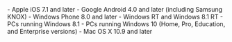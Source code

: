 <Token xmlns:xlink="http://www.w3.org/1999/xlink">
  - Apple iOS 7.1 and later
  - Google Android 4.0 and later (including Samsung KNOX)
  - Windows Phone 8.0 and later
  - Windows RT and Windows 8.1 RT
  - PCs running Windows 8.1
  - PCs running Windows 10 (Home, Pro, Education, and Enterprise versions)
  - Mac OS X 10.9 and later</Token>
